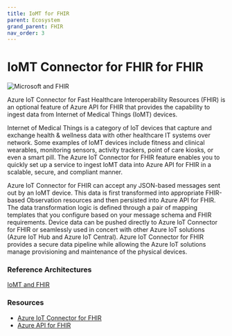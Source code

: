 ```yaml
---
title: IoMT for FHIR
parent: Ecosystem
grand_parent: FHIR
nav_order: 3
---
```


# IoMT Connector for FHIR for FHIR 

![Microsoft and FHIR](/assets/images/msft-fhir.png)

Azure IoT Connector for Fast Healthcare Interoperability Resources (FHIR) is an optional feature of Azure API for FHIR that provides the capability to ingest data from Internet of Medical Things (IoMT) devices. 

Internet of Medical Things is a category of IoT devices that capture and exchange health & wellness data with other healthcare IT systems over network. Some examples of IoMT devices include fitness and clinical wearables, monitoring sensors, activity trackers, point of care kiosks, or even a smart pill. The Azure IoT Connector for FHIR feature enables you to quickly set up a service to ingest IoMT data into Azure API for FHIR in a scalable, secure, and compliant manner.

Azure IoT Connector for FHIR can accept any JSON-based messages sent out by an IoMT device. This data is first transformed into appropriate FHIR-based Observation resources and then persisted into Azure API for FHIR. The data transformation logic is defined through a pair of mapping templates that you configure based on your message schema and FHIR requirements. Device data can be pushed directly to Azure IoT Connector for FHIR or seamlessly used in concert with other Azure IoT solutions (Azure IoT Hub and Azure IoT Central). Azure IoT Connector for FHIR provides a secure data pipeline while allowing the Azure IoT solutions manage provisioning and maintenance of the physical devices.


### Reference Architectures 
[IoMT and FHIR](/health-architectures/Architectures-IoMT.html)

### Resources 
- [Azure IoT Connector for FHIR](https://docs.microsoft.com/en-us/azure/healthcare-apis/overview#azure-iot-connector-for-fhir-preview)
- [Azure API for FHIR](https://azure.microsoft.com/en-us/services/azure-api-for-fhir/)

